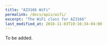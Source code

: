 ```yaml
---
title: "AZ3166 WiFi"
permalink: /docs/apis/wifi/
excerpt: "The WiFi class for AZ3166"
last_modified_at: 2016-11-03T10:16:34-04:00
---
```


To be added.